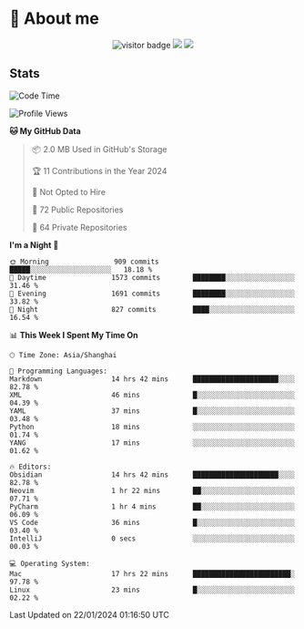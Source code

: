 <!-- ![](https://youpai.roccoshi.top/img/20200804214216.png) -->

# 🧐 About me
 
<p align="center">
<img src="https://visitor-badge.laobi.icu/badge?page_id=Lincest.Lincest&title=hits" alt="visitor badge"/>
<a href="mailto:imroccoshi@gmail.com"><img src="https://img.shields.io/badge/gmail-imroccoshi%40gmail.com-red"></a>
<a href="https://blog.roccoshi.top"><img src="https://img.shields.io/badge/blog-roccoshi-green"></a>
</p>

## Stats

<!--START_SECTION:waka-->
![Code Time](http://img.shields.io/badge/Code%20Time-941%20hrs%2033%20mins-blue)

![Profile Views](http://img.shields.io/badge/Profile%20Views-0-blue)

**🐱 My GitHub Data** 

> 📦 2.0 MB Used in GitHub's Storage 
 > 
> 🏆 11 Contributions in the Year 2024
 > 
> 🚫 Not Opted to Hire
 > 
> 📜 72 Public Repositories 
 > 
> 🔑 64 Private Repositories 
 > 
**I'm a Night 🦉** 

```text
🌞 Morning                909 commits         █████░░░░░░░░░░░░░░░░░░░░   18.18 % 
🌆 Daytime                1573 commits        ████████░░░░░░░░░░░░░░░░░   31.46 % 
🌃 Evening                1691 commits        ████████░░░░░░░░░░░░░░░░░   33.82 % 
🌙 Night                  827 commits         ████░░░░░░░░░░░░░░░░░░░░░   16.54 % 
```


📊 **This Week I Spent My Time On** 

```text
🕑︎ Time Zone: Asia/Shanghai

💬 Programming Languages: 
Markdown                 14 hrs 42 mins      █████████████████████░░░░   82.78 % 
XML                      46 mins             █░░░░░░░░░░░░░░░░░░░░░░░░   04.39 % 
YAML                     37 mins             █░░░░░░░░░░░░░░░░░░░░░░░░   03.48 % 
Python                   18 mins             ░░░░░░░░░░░░░░░░░░░░░░░░░   01.74 % 
YANG                     17 mins             ░░░░░░░░░░░░░░░░░░░░░░░░░   01.62 % 

🔥 Editors: 
Obsidian                 14 hrs 42 mins      █████████████████████░░░░   82.78 % 
Neovim                   1 hr 22 mins        ██░░░░░░░░░░░░░░░░░░░░░░░   07.71 % 
PyCharm                  1 hr 4 mins         ██░░░░░░░░░░░░░░░░░░░░░░░   06.09 % 
VS Code                  36 mins             █░░░░░░░░░░░░░░░░░░░░░░░░   03.40 % 
IntelliJ                 0 secs              ░░░░░░░░░░░░░░░░░░░░░░░░░   00.03 % 

💻 Operating System: 
Mac                      17 hrs 22 mins      ████████████████████████░   97.78 % 
Linux                    23 mins             █░░░░░░░░░░░░░░░░░░░░░░░░   02.22 % 
```


 Last Updated on 22/01/2024 01:16:50 UTC
<!--END_SECTION:waka-->


